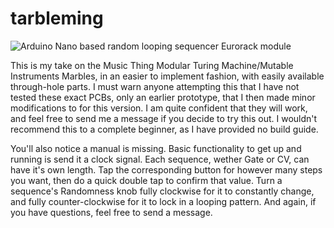 # tarbleming
![Arduino Nano based random looping sequencer Eurorack module](https://preview.redd.it/wlfk4dfltdu61.jpg?width=320&crop=smart&auto=webp&s=c065db1073c6575f95f47e57c864120d16a4f4e7)

This is my take on the Music Thing Modular Turing Machine/Mutable Instruments Marbles, in an easier to implement fashion, with easily available through-hole parts. I must warn anyone attempting this that I have not tested these exact PCBs, only an earlier prototype, that I then made minor modifications to for this version. I am quite confident that they will work, and feel free to send me a message if you decide to try this out. I wouldn't recommend this to a complete beginner, as I have provided no build guide.

You'll also notice a manual is missing. Basic functionality to get up and running is send it a clock signal. Each sequence, wether Gate or CV, can have it's own length. Tap the corresponding button for however many steps you want, then do a quick double tap to confirm that value. Turn a sequence's Randomness knob fully clockwise for it to constantly change, and fully counter-clockwise for it to lock in a looping pattern. And again, if you have questions, feel free to send a message.
